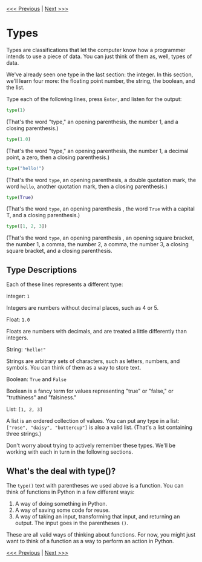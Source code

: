 [<<< Previous](math.md) | [Next >>>](variables.md)

# Types

Types are classifications that let the computer know how a programmer intends to use a piece of data. You can just think of them as, well, types of data.

We've already seen one type in the last section: the integer. In this section, we'll learn four more: the floating point number, the string, the boolean, and the list.

Type each of the following lines, press `Enter`, and listen for the output:

```python
type(1)
```

(That's the word "type," an opening parenthesis, the number 1, and a closing parenthesis.)

```python
type(1.0)
```

(That's the word "type," an opening parenthesis, the number 1, a decimal point, a zero, then a closing parenthesis.)

```python
type("hello!")
```

(That's the word `type`, an opening parenthesis, a double quotation mark, the word `hello`, another quotation mark, then a closing parenthesis.)

```python
type(True)
```

(That's the word `type`, an opening parenthesis , the word `True` with a capital T, and a closing parenthesis.)

```python
type([1, 2, 3])
```

(That's the word `type`, an opening parenthesis , an opening square bracket, the number 1, a comma, the number 2, a comma, the number 3, a closing square bracket, and a closing parenthesis.


## Type Descriptions

Each of these lines represents a different type:

integer: `1`

Integers are numbers without decimal places, such as 4 or 5.

Float: `1.0`

Floats are numbers with decimals, and are treated a little differently than integers.

String: `"hello!"`

Strings are arbitrary sets of characters, such as letters, numbers, and symbols. You can think of them as a way to store text.

Boolean: `True` and `False`

Boolean is a fancy term for values representing "true" or "false," or "truthiness" and "falsiness."

List: `[1, 2, 3]`

A list is an ordered collection of values. You can put any type in a list: `["rose", "daisy", "buttercup"]` is also a valid list. (That's a list containing three strings.)

Don't worry about trying to actively remember these types. We'll be working with each in turn in the following sections.

## What's the deal with type()?

The `type()` text with parentheses we used above is a function. You can think of functions in Python in a few different ways:

1. A way of doing something in Python.
2. A way of saving some code for reuse.
3. A way of taking an input, transforming that input, and returning an output. The input goes in the parentheses `()`.

These are all valid ways of thinking about functions. For now, you might just want to think of a function as a way to perform an action in Python.

[<<< Previous](math.md) | [Next >>>](variables.md)
